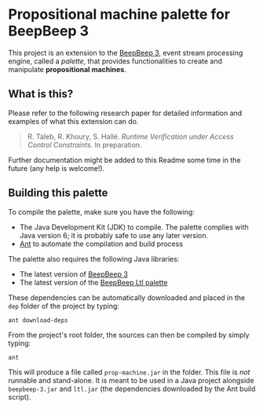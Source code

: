 Propositional machine palette for BeepBeep 3
============================================

This project is an extension to the [BeepBeep
3](https://liflab.github.io/beepbeep-3), event stream processing engine,
called a *palette*, that provides functionalities to create and
manipulate **propositional machines**.

What is this?
-------------

Please refer to the following research paper for detailed information and
examples of what this extension can do.

> R. Taleb, R. Khoury, S. Hallé. *Runtime Verification under Access Control
> Constraints*. In preparation.

Further documentation might be added to this Readme some time in the future
(any help is welcome!).

Building this palette
---------------------

To compile the palette, make sure you have the following:

- The Java Development Kit (JDK) to compile. The palette complies
  with Java version 6; it is probably safe to use any later version.
- [Ant](http://ant.apache.org) to automate the compilation and build process

The palette also requires the following Java libraries:

- The latest version of [BeepBeep 3](https://liflab.github.io/beepbeep-3)
- The latest version of the
  [BeepBeep Ltl palette](https://github.com/liflab/beepbeep-3-palettes/releases)

These dependencies can be automatically downloaded and placed in the
`dep` folder of the project by typing:

    ant download-deps

From the project's root folder, the sources can then be compiled by simply
typing:

    ant

This will produce a file called `prop-machine.jar` in the folder. This file
is *not* runnable and stand-alone. It is meant to be used in a Java project
alongside `beepbeep-3.jar` and `ltl.jar` (the dependencies downloaded by the
Ant build script).

<!-- :maxLineLen=78: -->
